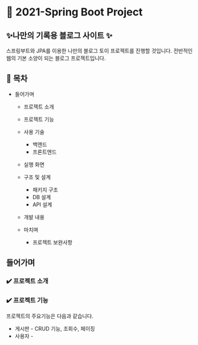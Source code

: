 # 📎 2021-Spring Boot Project
## ✨나만의 기록용 블로그 사이트 ✨
스프링부트와 JPA를 이용한 나만의 블로그 토이 프로젝트를 진행할 것입니다.
전반적인 웹의 기본 소양이 되는 블로그 프로젝트입니다.

## 📎 목차
* 들어가며
  * 프로젝트 소개
  * 프로젝트 기능
  * 사용 기술
    * 백엔드
    * 프론트엔드
  * 실행 화면
  
  * 구조 및 설계
    * 패키지 구조
    * DB 설계
    * API 설계
    
  * 개발 내용
  
  * 마치며
    * 프로젝트 보완사항
    
## 들어가며
  ### ✔️ 프로젝트 소개
  
  ### ✔️ 프로젝트 기능
  프로젝트의 주요기능은 다음과 같습니다.
  * 게시판 - CRUD 기능, 조회수, 페이징
  * 사용자 -
